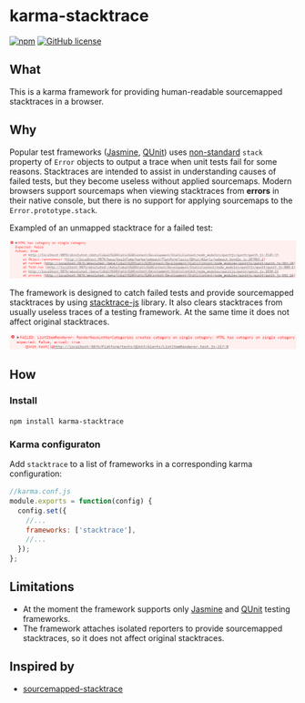 # karma-stacktrace
[![npm](https://img.shields.io/npm/v/karma-stacktrace.svg?style=flat-square)]()
[![GitHub license](https://img.shields.io/badge/license-MIT-blue.svg?style=flat-square)](https://raw.githubusercontent.com/sergei-startsev/karma-stacktrace/master/LICENSE)

## What
This is a karma framework for providing human-readable sourcemapped stacktraces in a browser.

## Why
Popular test frameworks ([Jasmine](http://jasmine.github.io/), [QUnit](https://qunitjs.com/)) uses [non-standard](https://developer.mozilla.org/en-US/docs/Web/JavaScript/Reference/Global_Objects/Error/Stack) `stack` property of `Error` objects to output a trace when unit tests fail for some reasons. Stacktraces are intended to assist in understanding causes of failed tests, but they become useless without applied sourcemaps. Modern browsers support sourcemaps when viewing stacktraces from **errors** in their native console, but there is no support for applying sourcemaps to the `Error.prototype.stack`.

Exampled of an unmapped stacktrace for a failed test:

![Unmapped stacktrace](./unmapped-stacktrace.png "Unmapped stacktrace")

The framework is designed to catch failed tests and provide sourcemapped stacktraces by using [stacktrace-js](https://www.stacktracejs.com/) library. It also clears stacktraces from usually useless traces of a testing framework. At the same time it does not affect original stacktraces.

![Mapped stacktrace](./mapped-stacktrace.png "Mapped stacktrace")


## How
### Install
`npm install karma-stacktrace`

### Karma configuraton
Add `stacktrace` to a list of frameworks in a corresponding karma configuration:

```js
//karma.conf.js
module.exports = function(config) {
  config.set({
    //...
    frameworks: ['stacktrace'],
    //...
  });
};
```

## Limitations
- At the moment the framework supports only [Jasmine](http://jasmine.github.io/) and [QUnit](https://qunitjs.com/) testing frameworks.
- The framework attaches isolated reporters to provide sourcemapped stacktraces, so it does not affect original stacktraces.

## Inspired by
- [sourcemapped-stacktrace](https://github.com/novocaine/sourcemapped-stacktrace)

